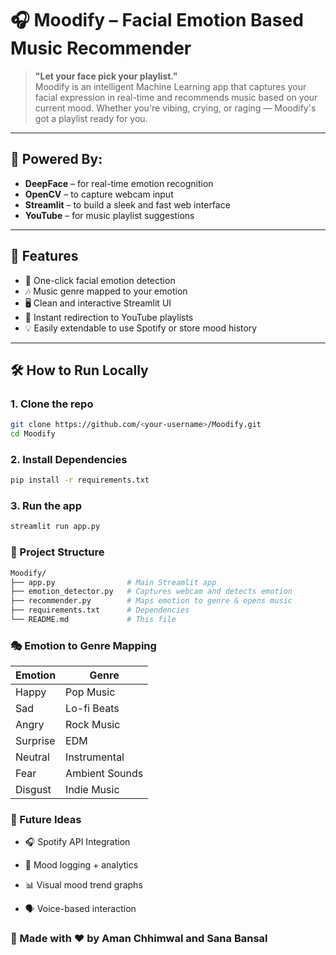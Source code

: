 # 🎧 Moodify – Facial Emotion Based Music Recommender

> **"Let your face pick your playlist."**  
Moodify is an intelligent Machine Learning app that captures your facial expression in real-time and recommends music based on your current mood. Whether you're vibing, crying, or raging — Moodify's got a playlist ready for you.

---

## 🧠 Powered By:
- **DeepFace** – for real-time emotion recognition  
- **OpenCV** – to capture webcam input  
- **Streamlit** – to build a sleek and fast web interface  
- **YouTube** – for music playlist suggestions  

---

## 🚀 Features
- 📸 One-click facial emotion detection
- 🎶 Music genre mapped to your emotion
- 🖥️ Clean and interactive Streamlit UI
- 🔗 Instant redirection to YouTube playlists
- 💡 Easily extendable to use Spotify or store mood history

---

## 🛠️ How to Run Locally

### 1. Clone the repo
```bash
git clone https://github.com/<your-username>/Moodify.git
cd Moodify 
```
### 2. Install Dependencies
```bash
pip install -r requirements.txt
```
### 3. Run the app
```bash
streamlit run app.py
```
### 📂 Project Structure
```bash
Moodify/
├── app.py                # Main Streamlit app
├── emotion_detector.py   # Captures webcam and detects emotion
├── recommender.py        # Maps emotion to genre & opens music
├── requirements.txt      # Dependencies
└── README.md             # This file
```
### 🎭 Emotion to Genre Mapping
| Emotion     | Genre           |
|-------------|-----------------|
| Happy       | Pop Music       |
| Sad         | Lo-fi Beats     |
| Angry       | Rock Music      |
| Surprise    | EDM             |
| Neutral     | Instrumental    |
| Fear        | Ambient Sounds  |
| Disgust     | Indie Music     |
### 🔮 Future Ideas
- 🎧 Spotify API Integration

- 🧾 Mood logging + analytics

- 📊 Visual mood trend graphs

- 🗣️ Voice-based interaction

### 🙌 Made with ❤️ by Aman Chhimwal and Sana Bansal
